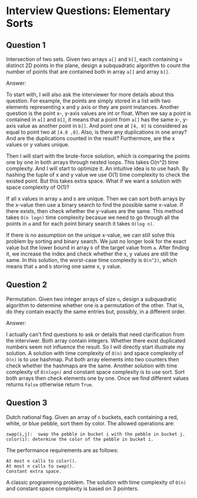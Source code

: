 # Interview Questions: Elementary Sorts


## Question 1

Intersection of two sets. Given two arrays `a[]` and `b[]`, each containing `n` distinct 2D points in the plane, design a subquadratic algorithm to count the number of points that are contained both in array `a[]` and array `b[]`.

Answer: 

To start with, I will also ask the interviewer for more details about this question. For example, the points are simply stored in a list with two elements representing x and y axis or they are point instances. Another question is the point x-, y-axis values are int or float. When we say a point is contained in `a[]` and `b[]`, it means that a point from `a[]` has the same x-, y-axis value as another point in `b[]`. And point one at `[4, 0]` is considered as equal to point two at `[4.0 ,0]`. Also, is there any duplications in one array? And are the duplications counted in the result? Furthermore, are the x values or y values unique.

Then I will start with the brute-force solution, which is comparing the points one by one in both arrays through nested loops. This takes O(n^2) time complexity. And I will start to optimize it. An intuitive idea is to use hash. By hashing the tuple of x and y value we use O(1) time complexity to check the existed point. But this takes extra space. What if we want a solution with space complexity of O(1)? 

If all x values in array `a` and `b` are unique. Then we can sort both arrays by the x-value then use a binary search to find the possible same x-value. If there exists, then check whether the y-values are the same. This method takes `O(n logn)` time complexity becasue we need to go through all the points in `a` and for each point binary search it takes `O(log n)`.

If there is no assumption on the unique x-value, we can still solve this problem by sorting and binary search. We just no longer look for the exact value but the lower bound in array `b` of the target value from `a`. After finding it, we increase the index and check whether the x, y values are still the same. In this solution, the worst-case time complexity is `O(n^2)`, which means that `a` and `b` storing one same x, y value.

## Question 2

Permutation. Given two integer arrays of size `n`, design a subquadratic algorithm to determine whether one is a permutation of the other. That is, do they contain exactly the same entries but, possibly, in a different order.

Answer:

I actually can't find questions to ask or details that need clarification from the interviwer. Both array contain integers. Whether there exist duplicated numbers seem not influence the result. So I will directly start illustrate my solution. A solution with time complexity of `O(n)` and space complexity of `O(n)` is to use hashmap. Put both array elements into two counters then check whether the hashmaps are the same. Another solution with time complexity of `O(nlogn)` and constant space complexity is to use sort. Sort both arrays then check elements one by one. Once we find different values returns `False` otherwise return `True`.


## Question 3

Dutch national flag. Given an array of `n` buckets, each containing a red, white, or blue pebble, sort them by color. The allowed operations are:

    swap(i,j):  swap the pebble in bucket i with the pebble in bucket j.
    color(i): determine the color of the pebble in bucket i.

The performance requirements are as follows:

    At most n calls to color().
    At most n calls to swap().
    Constant extra space.
    
A classic programming problem. The solution with time complexity of `O(n)` and constant space complexity is based on 3 pointers.

